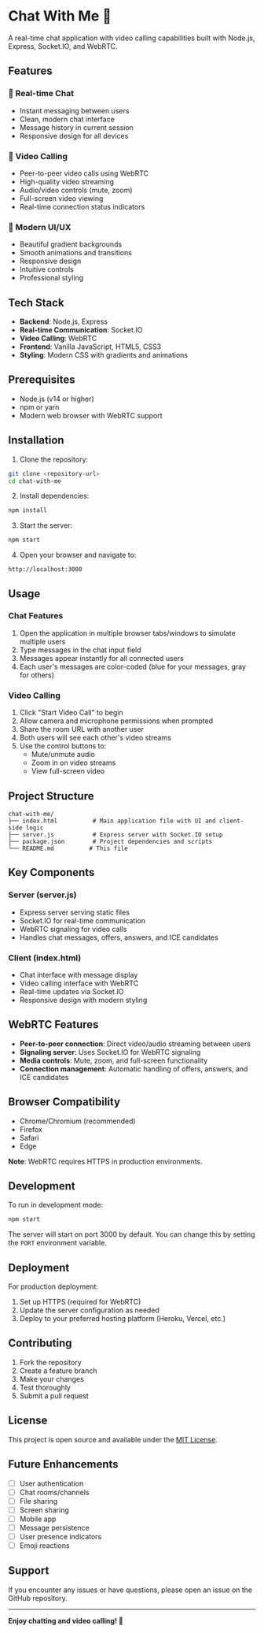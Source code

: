 # Chat With Me 🚀

A real-time chat application with video calling capabilities built with Node.js, Express, Socket.IO, and WebRTC.

## Features

### 💬 Real-time Chat
- Instant messaging between users
- Clean, modern chat interface
- Message history in current session
- Responsive design for all devices

### 🎥 Video Calling
- Peer-to-peer video calls using WebRTC
- High-quality video streaming
- Audio/video controls (mute, zoom)
- Full-screen video viewing
- Real-time connection status indicators

### 🎨 Modern UI/UX
- Beautiful gradient backgrounds
- Smooth animations and transitions
- Responsive design
- Intuitive controls
- Professional styling

## Tech Stack

- **Backend**: Node.js, Express
- **Real-time Communication**: Socket.IO
- **Video Calling**: WebRTC
- **Frontend**: Vanilla JavaScript, HTML5, CSS3
- **Styling**: Modern CSS with gradients and animations

## Prerequisites

- Node.js (v14 or higher)
- npm or yarn
- Modern web browser with WebRTC support

## Installation

1. Clone the repository:
```bash
git clone <repository-url>
cd chat-with-me
```

2. Install dependencies:
```bash
npm install
```

3. Start the server:
```bash
npm start
```

4. Open your browser and navigate to:
```
http://localhost:3000
```

## Usage

### Chat Features
1. Open the application in multiple browser tabs/windows to simulate multiple users
2. Type messages in the chat input field
3. Messages appear instantly for all connected users
4. Each user's messages are color-coded (blue for your messages, gray for others)

### Video Calling
1. Click "Start Video Call" to begin
2. Allow camera and microphone permissions when prompted
3. Share the room URL with another user
4. Both users will see each other's video streams
5. Use the control buttons to:
   - Mute/unmute audio
   - Zoom in on video streams
   - View full-screen video

## Project Structure

```
chat-with-me/
├── index.html          # Main application file with UI and client-side logic
├── server.js           # Express server with Socket.IO setup
├── package.json        # Project dependencies and scripts
└── README.md          # This file
```

## Key Components

### Server (server.js)
- Express server serving static files
- Socket.IO for real-time communication
- WebRTC signaling for video calls
- Handles chat messages, offers, answers, and ICE candidates

### Client (index.html)
- Chat interface with message display
- Video calling interface with WebRTC
- Real-time updates via Socket.IO
- Responsive design with modern styling

## WebRTC Features

- **Peer-to-peer connection**: Direct video/audio streaming between users
- **Signaling server**: Uses Socket.IO for WebRTC signaling
- **Media controls**: Mute, zoom, and full-screen functionality
- **Connection management**: Automatic handling of offers, answers, and ICE candidates

## Browser Compatibility

- Chrome/Chromium (recommended)
- Firefox
- Safari
- Edge

**Note**: WebRTC requires HTTPS in production environments.

## Development

To run in development mode:

```bash
npm start
```

The server will start on port 3000 by default. You can change this by setting the `PORT` environment variable.

## Deployment

For production deployment:

1. Set up HTTPS (required for WebRTC)
2. Update the server configuration as needed
3. Deploy to your preferred hosting platform (Heroku, Vercel, etc.)

## Contributing

1. Fork the repository
2. Create a feature branch
3. Make your changes
4. Test thoroughly
5. Submit a pull request

## License

This project is open source and available under the [MIT License](LICENSE).

## Future Enhancements

- [ ] User authentication
- [ ] Chat rooms/channels
- [ ] File sharing
- [ ] Screen sharing
- [ ] Mobile app
- [ ] Message persistence
- [ ] User presence indicators
- [ ] Emoji reactions

## Support

If you encounter any issues or have questions, please open an issue on the GitHub repository.

---

**Enjoy chatting and video calling! 🎉**
